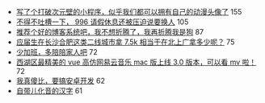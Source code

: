 - [写了个打破次元壁的小程序，似乎我们都可以拥有自己的动漫头像了](https://www.v2ex.com/t/594373) 155
- [不得不吐槽一下， 996 请假休息还被压迫说要换人](https://www.v2ex.com/t/594365) 105
- [推荐个好的博客系统吧，我不想折腾了，我再折腾我是狗](https://www.v2ex.com/t/594559) 87
- [应届生在长沙合肥这类二线城市拿 7.5k 相当于在北上广拿多少呢？](https://www.v2ex.com/t/594446) 75
- [少加班，多陪陪家人吧](https://www.v2ex.com/t/594450) 72
- [西湖区最精美的 vue 高仿网易云音乐 mac 版上线 3.0 版本，可以看 mv 啦！](https://www.v2ex.com/t/594391) 72
- [我真傻比，要搞安卓开发](https://www.v2ex.com/t/594369) 62
- [自带儿化音的汉字](https://www.v2ex.com/t/594410) 61